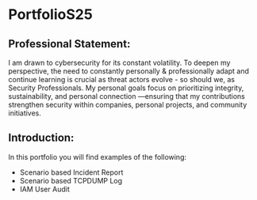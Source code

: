 # PortfolioS25
## Professional Statement:
I am drawn to cybersecurity for its constant volatility. To deepen  my perspective, the need to constantly personally & professionally adapt and continue learning is crucial as threat actors evolve - so should we, as Security Professionals. My personal goals focus on prioritizing integrity, sustainability, and personal connection —ensuring that my contributions strengthen security within companies, personal projects, and community initiatives.

## Introduction:
In this portfolio you will find examples of the following:
- Scenario based Incident Report
- Scenario based TCPDUMP Log
- IAM User Audit
